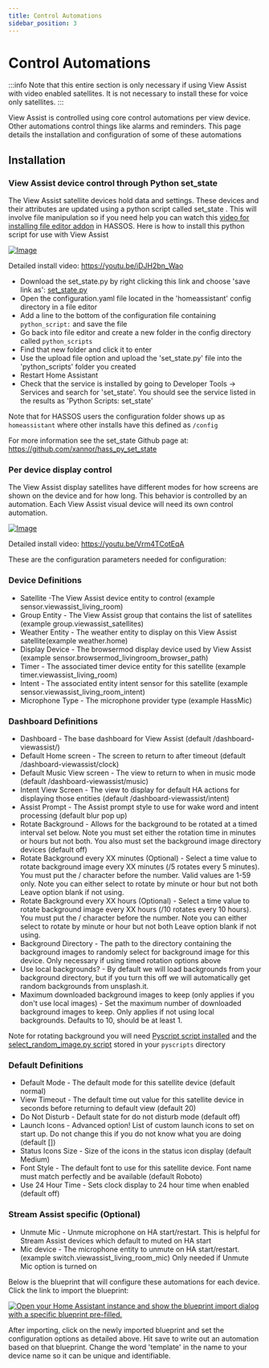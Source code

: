 ```yaml
---
title: Control Automations
sidebar_position: 3
---
```


# Control Automations

:::info
Note that this entire section is only necessary if using View Assist with video enabled satellites.  It is not necessary to install these for voice only satellites.
:::

View Assist is controlled using core control automations per view device.  Other automations control things like alarms and reminders.  This page details the installation and configuration of some of these automations

## Installation

### View Assist device control through Python set_state
The View Assist satellite devices hold data and settings.  These devices and their attributes are updated using a python script called set_state .  This will involve file manipulation so if you need help you can watch this [video for installing file editor addon](https://www.youtube.com/watch?v=ncKWaLpJ1DQ) in HASSOS.  Here is how to install this python script for use with View Assist

[![Image](https://img.youtube.com/vi/iDJH2bn_Wao/mqdefault.jpg)](https://www.youtube.com/watch?v=iDJH2bn_Wao)

Detailed install video:
https://youtu.be/iDJH2bn_Wao


* Download the set_state.py by right clicking this link and choose 'save link as':   <a id="raw-url" href="https://raw.githubusercontent.com/xannor/hass_py_set_state/master/python_scripts/set_state.py">set_state.py</a>
* Open the configuration.yaml file located in the 'homeassistant' config directory in a file editor
* Add a line to the bottom of the configuration file containing ```python_script:``` and save the file
* Go back into file editor and create a new folder in the config directory called ```python_scripts```
* Find that new folder and click it to enter
* Use the upload file option and upload the 'set_state.py' file into the 'python_scripts' folder you created
* Restart Home Assistant
* Check that the service is installed by going to Developer Tools -> Services and search for 'set_state'.  You should see the service listed in the results as 'Python Scripts: set_state'

Note that for HASSOS users the configuration folder shows up as ```homeassistant``` where other installs have this defined as ```/config```

For more information see the set_state Github page at: https://github.com/xannor/hass_py_set_state

### Per device display control
The View Assist display satellites have different modes for how screens are shown on the device and for how long.  This behavior is controlled by an automation.  Each View Assist visual device will need its own control automation.

[![Image](https://img.youtube.com/vi/Vrm4TCotEqA/mqdefault.jpg)](https://www.youtube.com/watch?v=Vrm4TCotEqA)

Detailed install video:
https://youtu.be/Vrm4TCotEqA
  
These are the configuration parameters needed for configuration:

### Device Definitions

* Satellite -The View Assist device entity to control (example sensor.viewassist_living_room)
* Group Entity - The View Assist group that contains the list of satellites (example group.viewassist_satellites)
* Weather Entity - The weather entity to display on this View Assist satellite(example weather.home)
* Display Device - The browsermod display device used by View Assist (example sensor.browsermod_livingroom_browser_path)
* Timer - The associated timer device entity for this satellite (example timer.viewassist_living_room)
* Intent - The associated entity intent sensor for this satellite (example sensor.viewassist_living_room_intent)
* Microphone Type - The microphone provider type (example HassMic)

### Dashboard Definitions

* Dashboard - The base dashboard for View Assist (default /dashboard-viewassist/)
* Default Home screen - The screen to return to after timeout (default /dashboard-viewassist/clock)
* Default Music View screen - The view to return to when in music mode (default /dashboard-viewassist/music)
* Intent View Screen - The view to display for default HA actions for displaying those entities (default /dashboard-viewassist/intent)
* Assist Prompt - The Assist prompt style to use for wake word and intent processing (default blur pop up)
* Rotate Background - Allows for the background to be rotated at a timed interval set below. Note you must set either the rotation time in minutes or hours but not both. You also must set the background image directory devices (default off)
* Rotate Background every XX minutes (Optional) - Select a time value to rotate background image every XX minutes (/5 rotates every 5 minutes). You must put the / character before the number. Valid values are 1-59 only.  Note you can either select to rotate by minute or hour but not both Leave option blank if not using.
* Rotate Background every XX hours (Optional) - Select a time value to rotate background image every XX hours (/10 rotates every 10 hours). You must put the / character before the number.  Note you can either select to rotate by minute or hour but not both Leave option blank if not using.
* Background Directory - The path to the directory containing the background images to randomly select for background image for this device. Only necessary if using timed rotation options above
* Use local backgrounds? - By default we will load backgrounds from your background directory, but if you turn this off we will automatically get random backgrounds from unsplash.it.
* Maximum downloaded background images to keep (only applies if you don't use local images) - Set the maximum number of downloaded background images to keep. Only applies if not using local backgrounds. Defaults to 10, should be at least 1.

Note for rotating background you will need [Pyscript script installed](https://www.youtube.com/watch?v=jpJxZaisbGQ) and the [select_random_image.py script](https://github.com/dinki/View-Assist/blob/main/View_Assist_control_automations/viewassist-select_random_image.py) stored in your `pyscripts` directory

### Default Definitions

* Default Mode - The default mode for this satellite device (default normal)
* View Timeout - The default time out value for this satellite device in seconds before returning to default view (default 20)
* Do Not Disturb - Default state for do not disturb mode (default off)
* Launch Icons - Advanced option! List of custom launch icons to set on start up. Do not change this if you do not know what you are doing (default [])
* Status Icons Size - Size of the icons in the status icon display (default Medium)
* Font Style - The default font to use for this satellite device. Font name must match perfectly and be available (default Roboto)
* Use 24 Hour Time - Sets clock display to 24 hour time when enabled (default off)

### Stream Assist specific (Optional)

* Unmute Mic - Unmute microphone on HA start/restart. This is helpful for Stream Assist devices which default to muted on HA start
* Mic device - The microphone entity to unmute on HA start/restart. (example switch.viewassist_living_room_mic)  Only needed if Unmute Mic option is turned on


Below is the blueprint that will configure these automations for each device.  Click the link to import the blueprint:


[![Open your Home Assistant instance and show the blueprint import dialog with a specific blueprint pre-filled.](https://my.home-assistant.io/badges/blueprint_import.svg)](https://my.home-assistant.io/redirect/blueprint_import/?blueprint_url=https%3A%2F%2Fraw.githubusercontent.com%2Fdinki%2FView-Assist%2Fmain%2FView_Assist_control_automations%2Fblueprint-devicecontrol.yaml)

After importing, click on the newly imported blueprint and set the configuration options as detailed above.  Hit save to write out an automation based on that blueprint.  Change the word 'template' in the name to your device name so it can be unique and identifiable.

